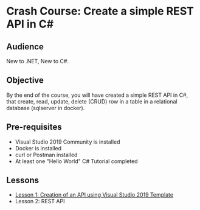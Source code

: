 # Crash Course: Create a simple REST API in C#

## Audience

New to .NET, New to C#.

## Objective

By the end of the course, you will have created a simple REST API in C#, that create, read, update, delete (CRUD) row in a table in a relational database (sqlserver in docker). 

## Pre-requisites

* Visual Studio 2019 Community is installed 
* Docker is installed
* curl or Postman installed
* At least one "Hello World" C# Tutorial completed

## Lessons

* [Lesson 1: Creation of an API using Visual Studio 2019 Template](./Lesson1/README.md)
* Lesson 2: REST API
